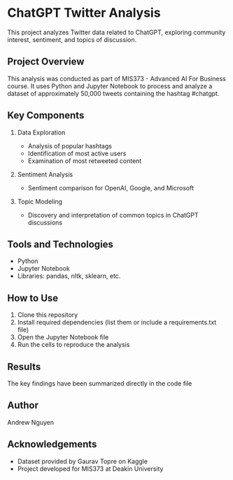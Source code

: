 # ChatGPT Twitter Analysis

This project analyzes Twitter data related to ChatGPT, exploring community interest, sentiment, and topics of discussion.

## Project Overview

This analysis was conducted as part of MIS373 - Advanced AI For Business course. It uses Python and Jupyter Notebook to process and analyze a dataset of approximately 50,000 tweets containing the hashtag #chatgpt.

## Key Components

1. Data Exploration
   - Analysis of popular hashtags
   - Identification of most active users
   - Examination of most retweeted content

2. Sentiment Analysis
   - Sentiment comparison for OpenAI, Google, and Microsoft

3. Topic Modeling
   - Discovery and interpretation of common topics in ChatGPT discussions

## Tools and Technologies

- Python
- Jupyter Notebook
- Libraries: pandas, nltk, sklearn, etc.

## How to Use

1. Clone this repository
2. Install required dependencies (list them or include a requirements.txt file)
3. Open the Jupyter Notebook file
4. Run the cells to reproduce the analysis

## Results

The key findings have been summarized directly in the code file

## Author

Andrew Nguyen

## Acknowledgements

- Dataset provided by Gaurav Topre on Kaggle
- Project developed for MIS373 at Deakin University
